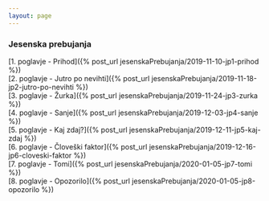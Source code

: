 ```yaml
---
layout: page
---
```

[//]: <>
### Jesenska prebujanja
[1. poglavje - Prihod]({% post_url jesenskaPrebujanja/2019-11-10-jp1-prihod %}) <br/>
[2. poglavje - Jutro po nevihti]({% post_url jesenskaPrebujanja/2019-11-18-jp2-jutro-po-nevihti %}) <br/>
[3. poglavje - Žurka]({% post_url jesenskaPrebujanja/2019-11-24-jp3-zurka %}) <br/>
[4. poglavje - Sanje]({% post_url jesenskaPrebujanja/2019-12-03-jp4-sanje %}) <br/>
[5. poglavje - Kaj zdaj?]({% post_url jesenskaPrebujanja/2019-12-11-jp5-kaj-zdaj %}) <br/>
[6. poglavje - Človeški faktor]({% post_url jesenskaPrebujanja/2019-12-16-jp6-cloveski-faktor %}) <br/>
[7. poglavje - Tomi]({% post_url jesenskaPrebujanja/2020-01-05-jp7-tomi %}) <br/>
[8. poglavje - Opozorilo]({% post_url jesenskaPrebujanja/2020-01-05-jp8-opozorilo %}) <br/>